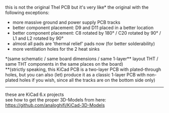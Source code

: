 this is not the original Thel PCB but it's very like\* the original with the following exceptions:  
* more massive ground and power supply PCB tracks  
* better component placement: D9 and D11 placed in a better location  
* better component placement: C8 rotated by 180° / C20 rotated by 90° / L1 and L2 rotated by 90°  
* almost all pads are 'thermal relief' pads now (for better solderability)
* more ventilation holes for the 2 heat sinks
  
\*(same schematic / same board dimensions / same 1-layer\*\* layout THT / same THT components in the same places on the board)  
\*\*(strictly speaking, this KiCad PCB is a two-layer PCB with plated-through holes, but you can also (let) produce it as a classic 1-layer PCB with non-plated holes if you wish, since all the tracks are on the bottom side only)  
  
----  
  
these are KiCad 6.x projects  
see how to get the proper 3D-Models from here: https://github.com/analoghifi/KiCad-3D-Models


